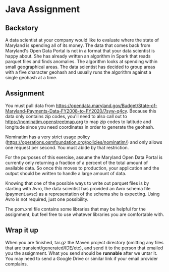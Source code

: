 # Java Assignment

## Backstory

A data scientist at your company would like to evaluate where the state of Maryland is spending all of its money. The
data that comes back from Maryland's Open Data Portal is not in a format that your data scientist is happy about. She
has already written an algorithm in Spark that reads parquet files and finds anomalies. The algorithm looks at spending
within small geographical areas. The data scientist has decided to group areas with a five character geohash and usually
runs the algorithm against a single geohash at a time.


## Assignment

You must pull data from https://opendata.maryland.gov/Budget/State-of-Maryland-Payments-Data-FY2008-to-FY2020/7syw-q4cy.
Because this data only contains zip codes, you'll need to also call out to
https://nominatim.openstreetmap.org to map zip codes to latitude and longitude since you need coordinates in order to
generate the geohash.

Nominatim has a very strict usage policy (https://operations.osmfoundation.org/policies/nominatim/) and only allows one request per second. You must abide by that restriction.

For the purposes of this exercise, assume the Maryland Open Data Portal is currently only returning a fraction of a percent
of the total amount of available data. So once this moves to production, your application and the output should be written
to handle a large amount of data.

Knowing that one of the possible ways to write out parquet files is by starting with Avro, the data scientist has provided
an Avro schema file (payment.avsc) as a representation of the schema she is expecting. Using Avro is not required, just one
possibility.

The pom.xml file contains some libraries that may be helpful for the assignment, but feel free to use whatever libraries
you are comfortable with.

## Wrap it up

When you are finished, tar.gz the Maven project directory (omitting any files that are transient/generated/IDE/etc), and send it to the person that emailed you the assignment.
What you send should be **runnable** after we untar it. You may need to send a Google Drive or similar link if your email provider complains.
